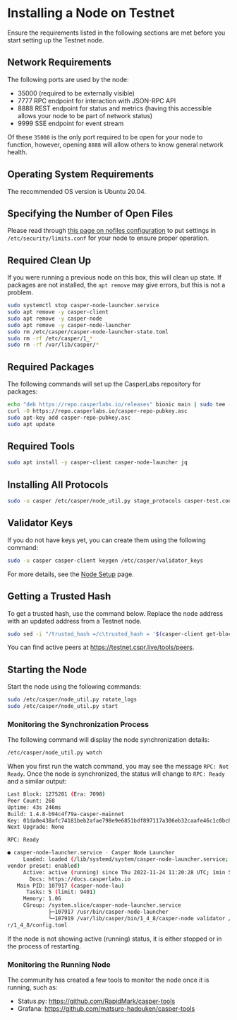 # Installing a Node on Testnet

Ensure the requirements listed in the following sections are met before you start setting up the Testnet node.

## Network Requirements

The following ports are used by the node:

- 35000 (required to be externally visible)
- 7777 RPC endpoint for interaction with JSON-RPC API
- 8888 REST endpoint for status and metrics (having this accessible allows your node to be part of network status)
- 9999 SSE endpoint for event stream

Of these `35000` is the only port required to be open for your node to function, however, opening `8888` will allow others to know general network health.

## Operating System Requirements

The recommended OS version is Ubuntu 20.04.

## Specifying the Number of Open Files

Please read through [this page on nofiles configuration](https://github.com/casper-network/casper-node/wiki/Increasing-default-nofile-HARD-limit-for-a-node) to put settings in `/etc/security/limits.conf` for your node to ensure proper operation.

## Required Clean Up

If you were running a previous node on this box, this will clean up state. If packages are not installed, the `apt remove` may give errors, but this is not a problem.

```bash
sudo systemctl stop casper-node-launcher.service
sudo apt remove -y casper-client
sudo apt remove -y casper-node
sudo apt remove -y casper-node-launcher
sudo rm /etc/casper/casper-node-launcher-state.toml
sudo rm -rf /etc/casper/1_*
sudo rm -rf /var/lib/casper/*
```

## Required Packages

The following commands will set up the CasperLabs repository for packages:

```bash
echo "deb https://repo.casperlabs.io/releases" bionic main | sudo tee -a /etc/apt/sources.list.d/casper.list
curl -O https://repo.casperlabs.io/casper-repo-pubkey.asc
sudo apt-key add casper-repo-pubkey.asc
sudo apt update
```

## Required Tools

```bash
sudo apt install -y casper-client casper-node-launcher jq
```

## Installing All Protocols

```bash
sudo -u casper /etc/casper/node_util.py stage_protocols casper-test.conf
```

## Validator Keys

If you do not have keys yet, you can create them using the following command:

```bash
sudo -u casper casper-client keygen /etc/casper/validator_keys
```

For more details, see the [Node Setup](/operators/setup#create-fund-keys) page.

## Getting a Trusted Hash

To get a trusted hash, use the command below. Replace the node address with an updated address from a Testnet node.

```bash
sudo sed -i "/trusted_hash =/c\trusted_hash = '$(casper-client get-block --node-address http://3.14.161.135:7777 -b 20 | jq -r .result.block.hash | tr -d '\n')'" /etc/casper/1_0_0/config.toml
```

You can find active peers at https://testnet.cspr.live/tools/peers.

## Starting the Node

Start the node using the following commands:

```bash
sudo /etc/casper/node_util.py rotate_logs
sudo /etc/casper/node_util.py start
```

### Monitoring the Synchronization Process

The following command will display the node synchronization details:

```bash
/etc/casper/node_util.py watch
```

When you first run the watch command, you may see the message `RPC: Not Ready`. Once the node is synchronized, the status will change to `RPC: Ready` and a similar output:

```bash
Last Block: 1275281 (Era: 7098)
Peer Count: 268
Uptime: 43s 246ms
Build: 1.4.8-b94c4f79a-casper-mainnet
Key: 01da0e438afc74181beb2afae798e9e6851bdf897117a306eb32caafe46c1c0bc8
Next Upgrade: None

RPC: Ready

● casper-node-launcher.service - Casper Node Launcher
     Loaded: loaded (/lib/systemd/system/casper-node-launcher.service; enabled;
vendor preset: enabled)
     Active: active (running) since Thu 2022-11-24 11:20:28 UTC; 1min 55s ago
       Docs: https://docs.casperlabs.io
   Main PID: 107917 (casper-node-lau)
      Tasks: 5 (limit: 9401)
     Memory: 1.0G
     CGroup: /system.slice/casper-node-launcher.service
             ├─107917 /usr/bin/casper-node-launcher
             └─107919 /var/lib/casper/bin/1_4_8/casper-node validator /etc/caspe
r/1_4_8/config.toml
```

If the node is not showing active (running) status, it is either stopped or in the process of restarting.

### Monitoring the Running Node

The community has created a few tools to monitor the node once it is running, such as:

- Status.py: https://github.com/RapidMark/casper-tools
- Grafana: https://github.com/matsuro-hadouken/casper-tools




